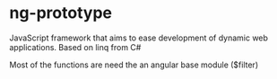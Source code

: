 # ng-prototype
JavaScript framework that aims to ease development of dynamic web applications. Based on linq from C#

Most of the functions are need the an angular base module ($filter)
